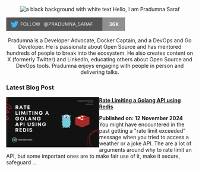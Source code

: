 <p align="center"><img alt="a black background with white text Hello, I am Pradumna Saraf" src="https://github.com/user-attachments/assets/ae484579-3985-4ac2-a6b5-bc13780b122d"></p>

<p align="left"> <a href="https://twitter.com/intent/follow?screen_name=pradumna_saraf" target="blank"><img src="./assets/pradumna-twitter-36k.png" height="36" alt="pradumna_saraf"/></a></p>

<div align="center">

Pradumna is a Developer Advocate, Docker Captain, and a DevOps and Go Developer. He is passionate about Open Source and has mentored hundreds of people to break into the ecosystem. He also creates content on X (formerly Twitter) and LinkedIn, educating others about Open Source and DevOps tools. Pradumna enjoys engaging with people in person and delivering talks.
  
</div>

### Latest Blog Post
<p align="left">
<a href="https://dev.to/pradumnasaraf/rate-limiting-a-golang-api-using-redis-ogi" title="Rate Limiting a Golang API using Redis"><img src="./assets/rate-limiting-redis.png" alt="Rate Limiting a Golang API using Redis" width="250px" align="left" /></a>
<a href="https://dev.to/pradumnasaraf/rate-limiting-a-golang-api-using-redis-ogi" title="Rate Limiting a Golang API using Redis"><strong>Rate Limiting a Golang API using Redis</strong></a>
<div><strong>Published on: 12 November 2024</strong>
<br/> You might have encountered in the past getting a "rate limit exceeded" message when you tried to access a weather or a joke API. The are a lot of arguments around why to rate limit an API, but some important ones are to make fair use of it, make it secure, safeguard ...</p> <br/>
